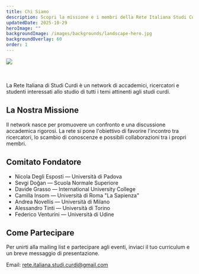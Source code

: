 ```yaml
---
title: Chi Siamo
description: Scopri la missione e i membri della Rete Italiana Studi Curdi
updatedDate: 2025-10-29
heroImage: ""
backgroundImage: /images/backgrounds/landscape-hero.jpg
backgroundOverlay: 60
order: 1
---
```

![](/images/bdaubbm__400x400.jpg)

\
\
La Rete Italiana di Studi Curdi è un network di accademici, ricercatori e studenti interessati allo studio di tutti i temi attinenti agli studi curdi.

## La Nostra Missione

Il network nasce per promuovere un confronto e una discussione accademica rigorosi. La rete si pone l'obiettivo di favorire l'incontro tra ricercatori, lo scambio di conoscenze e possibili collaborazioni tra i propri membri.

## Comitato Fondatore

* Nicola Degli Esposti — Università di Padova
* Sevgi Doğan — Scuola Normale Superiore
* Davide Grasso — International University College
* Camilla Insom — Università di Roma "La Sapienza"
* Andrea Novellis — Università di Milano
* Alessandro Tinti — Università di Torino
* Federico Venturini — Università di Udine

## Come Partecipare

Per unirti alla mailing list e partecipare agli eventi, inviaci il tuo curriculum e un breve messaggio di presentazione.

Email: rete.italiana.studi.curdi@gmail.com
